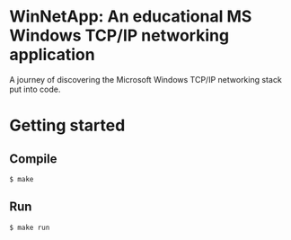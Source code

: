 # WinNetApp: An educational MS Windows TCP/IP networking application
A journey of discovering the Microsoft Windows TCP/IP networking stack put into code.

# Getting started
## Compile
`$ make`

## Run
`$ make run`
